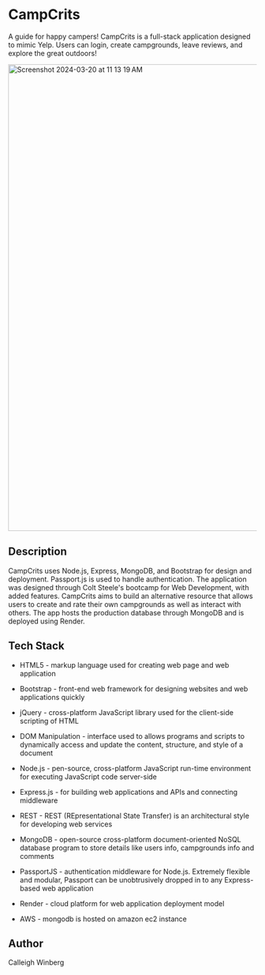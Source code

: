 # CampCrits

A guide for happy campers! CampCrits is a full-stack application designed to mimic Yelp. Users can login, create campgrounds, leave reviews, and explore the great outdoors!

<img width="945" alt="Screenshot 2024-03-20 at 11 13 19 AM" src="https://github.com/calleighwinberg/YelpCamp/assets/149536156/4eb1e47e-24d6-4468-920d-b55523bfd80c">

## Description

CampCrits uses Node.js, Express, MongoDB, and Bootstrap for design and deployment. Passport.js is used to handle authentication. The application was designed through Colt Steele's bootcamp for Web Development, with added features. CampCrits aims to build an alternative resource that allows users to create and rate their own campgrounds as well as interact with others. The app hosts the production database through MongoDB and is deployed using Render. 

## Tech Stack
* HTML5 - markup language used for creating web page and web application

* Bootstrap - front-end web framework for designing websites and web applications quickly

* jQuery - cross-platform JavaScript library used for the client-side scripting of HTML

* DOM Manipulation - interface used to allows programs and scripts to dynamically access and update the content, structure, and style of a document

* Node.js - pen-source, cross-platform JavaScript run-time environment for executing JavaScript code server-side

* Express.js - for building web applications and APIs and connecting middleware

* REST - REST (REpresentational State Transfer) is an architectural style for developing web services

* MongoDB - open-source cross-platform document-oriented NoSQL database program to store details like users info, campgrounds info and comments

* PassportJS - authentication middleware for Node.js. Extremely flexible and modular, Passport can be unobtrusively dropped in to any Express-based web application

* Render - cloud platform for web application deployment model

* AWS - mongodb is hosted on amazon ec2 instance


## Author

Calleigh Winberg

